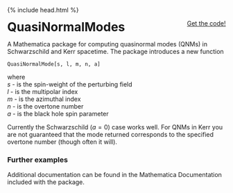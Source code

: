 {% include head.html %}

<p>
 <h1 style="display:inline">QuasiNormalModes</h1> <span style="float:right;"><a href="{{ site.github.repository_url }}" class = "code_btn">Get the code!</a></span>
</p>

A Mathematica package for computing quasinormal modes (QNMs) in Schwarzschild and Kerr spacetime. The package introduces a new function
```
QuasiNormalMode[s, l, m, n, a]
```
where  
$s$ - is the spin-weight of the perturbing field  
$l$ - is the multipolar index  
$m$ - is the azimuthal index  
$n$ - is the overtone number  
$a$ - is the black hole spin parameter

Currently the Schwarzschild ($a=0$) case works well. For QNMs in Kerr you are not guaranteed that the mode returned corresponds to the specified overtone number (though often it will).

### Further examples

Additional documentation can be found in the Mathematica Documentation included with the package.

